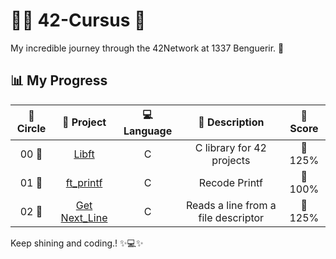 # 👩‍💻 **42-Cursus 🚀**
My incredible journey through the 42Network at 1337 Benguerir. 🚀

## 📊 **My Progress**
| 🔄 **Circle** | 📂 **Project** | 💻 **Language** | 📝 **Description** | 🌟 **Score** |
|:------------:|:---------------:|:---------------:|:------------------:|:------------:|
| 00 📘 | [Libft](https://github.com/48k483x/42_CURSUS/tree/main/libft) | C | C library for 42 projects | 💯 125% |
| 01 🎉 | [ft_printf](https://github.com/48k483x/42_CURSUS/tree/main/ft_printf) | C | Recode Printf | 💯 100% |
| 02 📝 | [Get Next_Line](https://github.com/48k483x/42_CURSUS/tree/main/Get_Next_Line) | C | Reads a line from a file descriptor | 💯 125% |

Keep shining and coding.! ✨💻✨
